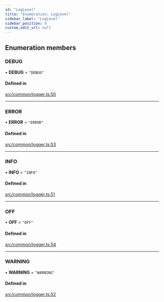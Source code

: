 ```yaml
---
id: "LogLevel"
title: "Enumeration: LogLevel"
sidebar_label: "LogLevel"
sidebar_position: 0
custom_edit_url: null
---
```


## Enumeration members

### DEBUG

• **DEBUG** = `"DEBUG"`

#### Defined in

[src/common/logger.ts:50](https://github.com/alpha-defi/raydium-sdk/blob/ce1010a/src/common/logger.ts#L50)

___

### ERROR

• **ERROR** = `"ERROR"`

#### Defined in

[src/common/logger.ts:53](https://github.com/alpha-defi/raydium-sdk/blob/ce1010a/src/common/logger.ts#L53)

___

### INFO

• **INFO** = `"INFO"`

#### Defined in

[src/common/logger.ts:51](https://github.com/alpha-defi/raydium-sdk/blob/ce1010a/src/common/logger.ts#L51)

___

### OFF

• **OFF** = `"OFF"`

#### Defined in

[src/common/logger.ts:54](https://github.com/alpha-defi/raydium-sdk/blob/ce1010a/src/common/logger.ts#L54)

___

### WARNING

• **WARNING** = `"WARNING"`

#### Defined in

[src/common/logger.ts:52](https://github.com/alpha-defi/raydium-sdk/blob/ce1010a/src/common/logger.ts#L52)
